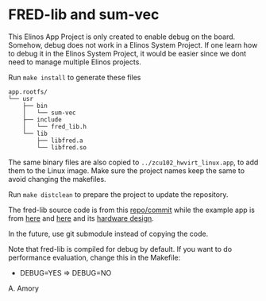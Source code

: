 
# FRED-lib and sum-vec

This Elinos App Project is only created to enable debug on the board. Somehow, debug does not work in a Elinos System Project.
If one learn how to debug it in the Elinos System Project, it would be easier since we dont need to manage multiple Elinos projects.

Run `make install` to generate these files

```
app.rootfs/
└── usr
    ├── bin
    │   └── sum-vec
    ├── include
    │   └── fred_lib.h
    └── lib
        ├── libfred.a
        └── libfred.so
```

The same binary files are also copied to `../zcu102_hwvirt_linux.app`, to add them to the Linux image. 
Make sure the project names keep the same to avoid changing the makefiles.

Run `make distclean` to prepare the project to update the repository. 

The fred-lib source code is from this [repo/commit](https://github.com/fred-framework/fred-linux-client-lib/commit/bffd5141f86cd3ed1f2626bac84f1ceadfaf8d0c)
while the example app is from [here](https://github.com/fred-framework/meta-fred/tree/main/recipes-example/sum-vec/files) and [here](https://github.com/fred-framework/meta-fred/commit/bd210b3c1966a9e5509a4cd051be84aa96601aaf) and its [hardware design](https://github.com/fred-framework/dart_ips/tree/master/ips/sum_vec/hw).

In the future, use git submodule instead of copying the code.

Note that fred-lib is compiled for debug by default. If you want to do performance evaluation, change this in the Makefile:
 - DEBUG=YES => DEBUG=NO
 
A. Amory

